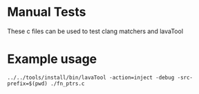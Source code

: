 # Manual Tests

These c files can be used to test clang matchers and lavaTool

# Example usage

```
../../tools/install/bin/lavaTool -action=inject -debug -src-prefix=$(pwd) ./fn_ptrs.c 
```

